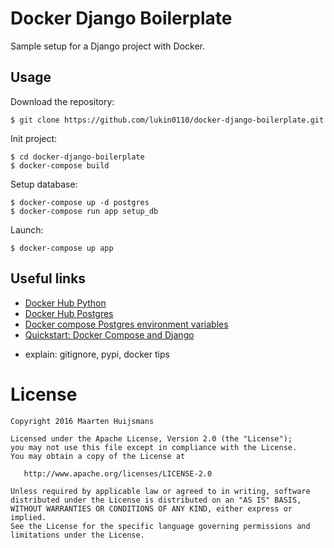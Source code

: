 # Docker Django Boilerplate

Sample setup for a Django project with Docker. 

## Usage

Download the repository:
```
$ git clone https://github.com/lukin0110/docker-django-boilerplate.git
```

Init project:
```
$ cd docker-django-boilerplate
$ docker-compose build
```

Setup database:
```
$ docker-compose up -d postgres
$ docker-compose run app setup_db
```

Launch:
```
$ docker-compose up app
```


## Useful links

* [Docker Hub Python](https://hub.docker.com/_/python/)
* [Docker Hub Postgres](https://hub.docker.com/_/postgres/)
* [Docker compose Postgres environment variables](http://stackoverflow.com/questions/29580798/docker-compose-environment-variables )
* [Quickstart: Docker Compose and Django](https://docs.docker.com/compose/django/)

 - explain: gitignore, pypi, docker tips
    
    

# License

    Copyright 2016 Maarten Huijsmans

    Licensed under the Apache License, Version 2.0 (the "License");
    you may not use this file except in compliance with the License.
    You may obtain a copy of the License at

       http://www.apache.org/licenses/LICENSE-2.0

    Unless required by applicable law or agreed to in writing, software
    distributed under the License is distributed on an "AS IS" BASIS,
    WITHOUT WARRANTIES OR CONDITIONS OF ANY KIND, either express or implied.
    See the License for the specific language governing permissions and
    limitations under the License.
